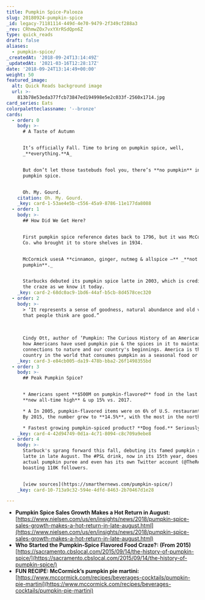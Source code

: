 ```yaml
---
title: Pumpkin Spice-Palooza
slug: 20180924-pumpkin-spice
_id: legacy-71181114-449d-4e70-9479-2f349cf288a3
_rev: CRhmwZOx7vxYXrRSdQpn6Z
type: quick_reads
draft: false
aliases:
  - pumpkin-spice/
_createdAt: '2018-09-24T13:14:49Z'
_updatedAt: '2021-03-16T12:28:17Z'
date: '2018-09-24T13:14:49+00:00'
weight: 50
featured_image:
  alt: Quick Reads background image
  url: >-
    813b78e53eda377fcb73847ed194998e5e2c033f-2560x1714.jpg
card_series: Eats
colorpaletteclassname: '--bronze'
cards:
  - order: 0
    body: >-
      # A Taste of Autumn


      It’s officially Fall. Time to bring on pumpkin spice, well,
      _**everything.**A_


      But don’t let those tastebuds fool you, there’s **no pumpkin** in that
      pumpkin spice.


      Oh. My. Gourd.
    citation: Oh. My. Gourd.
    _key: card-1-53ae4e5b-c556-45a9-8786-11e177da8088
  - order: 1
    body: >-
      ## How Did We Get Here?


      First pumpkin spice reference dates back to 1796, but it was McCormick &
      Co. who brought it to store shelves in 1934.


      McCormick usesA **cinnamon, ginger, nutmeg & allspice –** _**not
      pumpkin**._


      Starbucks debuted its pumpkin spice latte in 2003, which is credited for
      the craze as we know it today.
    _key: card-2-68dc0ac9-1bd6-44af-b5cb-8d4578cec320
  - order: 2
    body: >-
      > ‘It represents a sense of goodness, natural abundance and old values
      that people think are good.”  
        
        
        
      Cindy Ott, author of ‘Pumpkin: The Curious History of an American Icon, on
      how Americans have used pumpkin pie & the spices in it to maintain
      connections to nature and our country's beginnings. America is the only
      country in the world that consumes pumpkin as a seasonal food or drink.
    _key: card-3-e84cb005-da19-478b-bba2-26f1498355bd
  - order: 3
    body: >-
      ## Peak Pumpkin Spice?


      * Americans spent **$500M on pumpkin-flavored** food in the last year, a
      **new all-time high** & up 15% vs. 2017.

      * A In 2005, pumpkin-flavored items were on 6% of U.S. restaurant menus.
      By 2015, the number grew to **14.5%**, with the most in the northeast.

      * Fastest growing pumpkin-spiced product? **Dog food.** Seriously.
    _key: card-4-42d94749-0d1a-4c71-8094-c8c709a9ebe8
  - order: 4
    body: >-
      Starbuck's sprang forward this fall, debuting its famed pumpkin spice
      latte in late August. The #PSL drink, now in its 15th year, does include
      actual pumpkin puree and even has its own Twitter account (@TheRealPSL)
      boasting 110K followers.


      [view sources](https://smarthernews.com/pumpkin-spice/)
    _key: card-10-713a9c32-594e-4dfd-8463-2b70467d1e28

---
```

* **Pumpkin Spice Sales Growth Makes a Hot Return in August:**  
[https://www.nielsen.com/us/en/insights/news/2018/pumpkin-spice-sales-growth-makes-a-hot-return-in-late-august.html](https://www.nielsen.com/us/en/insights/news/2018/pumpkin-spice-sales-growth-makes-a-hot-return-in-late-august.html)
* **Who Started the Pumpkin-Spice Flavored Food Craze?: (From 2015)**  
[https://sacramento.cbslocal.com/2015/09/14/the-history-of-pumpkin-spice/](https://sacramento.cbslocal.com/2015/09/14/the-history-of-pumpkin-spice/)
* **FUN RECIPE: McCormick’s pumpkin pie martini:**  
[https://www.mccormick.com/recipes/beverages-cocktails/pumpkin-pie-martini](https://www.mccormick.com/recipes/beverages-cocktails/pumpkin-pie-martini)